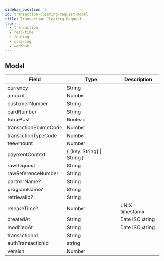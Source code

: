 ```yaml
---
sidebar_position: 3
id: transaction-clearing-request-model
title: Transaction Clearing Request
tags:
  - transaction
  - real-time
  - funding
  - clearing
  - webhook
---
```


## Model

| Field                 | Type                        | Description     |
| --------------------- | --------------------------- | --------------- |
| currency              | String                      |                 |
| amount                | Number                      |                 |
| customerNumber        | String                      |                 |
| cardNumber            | String                      |                 |
| forcePost             | Boolean                     |                 |
| transactionSourceCode | Number                      |                 |
| transactionTypeCode   | Number                      |                 |
| feeAmount             | Number                      |                 |
| paymentContext        | { [key: String] \| String } |                 |
| rawRequest            | String                      |                 |
| rawReferenceNumber    | String                      |                 |
| partnerName?          | String                      |                 |
| programName?          | String                      |                 |
| retrievalId?          | String                      |                 |
| releaseTime?          | Number                      | UNIX timestamp  |
| createdAt             | String                      | Date ISO string |
| modifiedAt            | String                      | Date ISO string |
| transactionId         | String                      |                 |
| authTransactionId     | string                      |
| version               | Number                      |                 |
